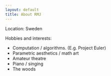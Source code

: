 ```yaml
---
layout: default
title: About RMJ
---
```


Location: Sweden

Hobbies and interests:
- Computation / algorithms. (E.g. Project Euler)
- Parametric aesthetics / math art
- Amateur theatre
- Piano / singing
- The woods
